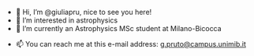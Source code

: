 - 👋 Hi, I’m @giuliapru, nice to see you here!
- 👀 I’m interested in astrophysics
- 🌱 I’m currently an Astrophysics MSc student at Milano-Bicocca
<!--- - 💞️ I’m looking to collaborate with a passionate team on high redshift data or cosmological simulations--->
- 📫 You can reach me at this e-mail address: g.pruto@campus.unimib.it

<!---
giuliapru/giuliapru is a ✨ special ✨ repository because its `README.md` (this file) appears on your GitHub profile.
You can click the Preview link to take a look at your changes.
--->

